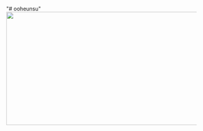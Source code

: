 "# ooheunsu" 
<a href="https://github.com/devxb/gitanimals">
<img
  src="https://render.gitanimals.org/farms/ooheunsu"
  width="600"
  height="300"
/>
</a>
